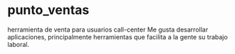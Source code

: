 # punto_ventas
herramienta de venta para usuarios call-center 
Me gusta desarrollar aplicaciones, principalmente herramientas que facilita a la gente su trabajo laboral.
